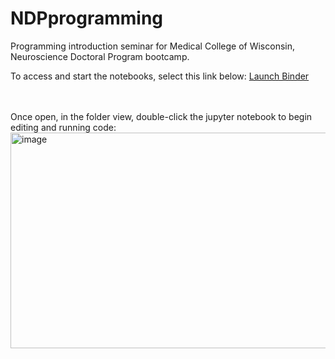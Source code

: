 # NDPprogramming

 
Programming introduction seminar for Medical College of Wisconsin, Neuroscience Doctoral Program bootcamp.

To access and start the notebooks, select this link below:
<a href="https://gesis.mybinder.org/v2/gh/mdbudde/NDPprogramming/main" target="_blank">Launch Binder</a>



<br><br>
Once open, in the folder view, double-click the jupyter notebook to begin editing and running code:
<img width="1366" height="345" alt="image" src="https://github.com/user-attachments/assets/718e9df9-c610-4d2d-9c94-72d59a4e530b" />


